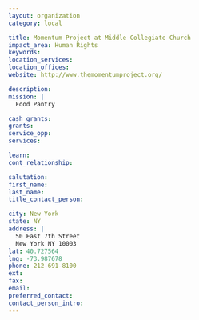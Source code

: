 ```yaml
---
layout: organization
category: local

title: Momentum Project at Middle Collegiate Church
impact_area: Human Rights
keywords: 
location_services: 
location_offices: 
website: http://www.themomentumproject.org/

description: 
mission: |
  Food Pantry

cash_grants: 
grants: 
service_opp: 
services: 

learn: 
cont_relationship: 

salutation: 
first_name: 
last_name: 
title_contact_person: 

city: New York
state: NY
address: |
  50 East 7th Street     
  New York NY 10003
lat: 40.727564
lng: -73.987678
phone: 212-691-8100
ext: 
fax: 
email: 
preferred_contact: 
contact_person_intro: 
---
```

